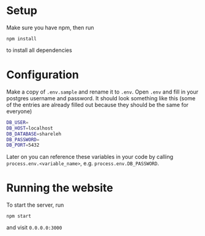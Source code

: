 # Setup
Make sure you have npm, then run
```
npm install
```
to install all dependencies

# Configuration
Make a copy of `.env.sample` and rename it to `.env`. Open `.env` and fill in your postgres username and password. It should look something like this (some of the entries are already filled out because they should be the same for everyone)
```bash
DB_USER=
DB_HOST=localhost
DB_DATABASE=shareleh
DB_PASSWORD=
DB_PORT=5432
```
Later on you can reference these variables in your code by calling `process.env.<variable_name>`, e.g. `process.env.DB_PASSWORD`.

# Running the website
To start the server, run
```
npm start
```
and visit `0.0.0.0:3000`
